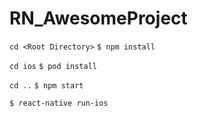 # RN_AwesomeProject

`cd <Root Directory>`
`$ npm install`

`cd ios`
`$ pod install`

`cd ..`
`$ npm start`

`$ react-native run-ios`

